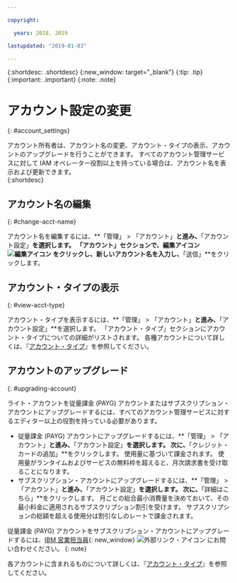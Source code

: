 ```yaml
---

copyright:

  years: 2018, 2019

lastupdated: "2019-01-03" 

---
```


{:shortdesc: .shortdesc}
{:new_window: target="_blank"}
{:tip: .tip}
{:important: .important}
{:note: .note}


# アカウント設定の変更
{: #account_settings}

アカウント所有者は、アカウント名の変更、アカウント・タイプの表示、アカウントのアップグレードを行うことができます。 すべてのアカウント管理サービスに対して IAM オペレーター役割以上を持っている場合は、アカウント名を表示および更新できます。  
{:shortdesc}

## アカウント名の編集
{: #change-acct-name}

アカウント名を編集するには、**「管理」 > 「アカウント」**と進み、**「アカウント設定」**を選択します。 「アカウント」セクションで、編集アイコン ![編集アイコン](../icons/edit-tagging.svg) をクリックし、新しいアカウント名を入力し、**「送信」**をクリックします。 

## アカウント・タイプの表示
{: #view-acct-type}

アカウント・タイプを表示するには、**「管理」 > 「アカウント」**と進み、**「アカウント設定」**を選択します。 「アカウント・タイプ」セクションにアカウント・タイプについての詳細がリストされます。 各種アカウントについて詳しくは、『[アカウント・タイプ](/docs/account/index.html#accounts)』を参照してください。 

## アカウントのアップグレード
{: #upgrading-account}

ライト・アカウントを従量課金 (PAYG) アカウントまたはサブスクリプション・アカウントにアップグレードするには、すべてのアカウント管理サービスに対するエディター以上の役割を持っている必要があります。 
  * 従量課金 (PAYG) アカウントにアップグレードするには、**「管理」 > 「アカウント」**と進み、**「アカウント設定」**を選択します。 次に、**「クレジット・カードの追加」**をクリックします。 使用量に基づいて課金されます。 使用量がランタイムおよびサービスの無料枠を超えると、月次請求書を受け取ることになります。
  * サブスクリプション・アカウントにアップグレードするには、**「管理」 > 「アカウント」**と進み、**「アカウント設定」**を選択します。 次に、**「詳細はこちら」**をクリックします。 月ごとの総合最小消費量を決めておいて、その最小料金に適用されるサブスクリプション割引を受けます。 サブスクリプションの総額を超える使用分は割引なしのレートで課金されます。

従量課金 (PAYG) アカウントをサブスクリプション・アカウントにアップグレードするには、[IBM 営業担当員](https://www.ibm.com/cloud-computing/bluemix/contact-us){: new_window} ![外部リンク・アイコン](../icons/launch-glyph.svg "外部リンク・アイコン") にお問い合わせください。
{: note}

各アカウントに含まれるものについて詳しくは、『[アカウント・タイプ](/docs/account/index.html#accounts)』を参照してください。 
